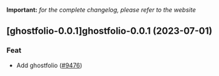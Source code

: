 **Important:**
*for the complete changelog, please refer to the website*




## [ghostfolio-0.0.1]ghostfolio-0.0.1 (2023-07-01)

### Feat

- Add ghostfolio ([#9476](https://github.com/truecharts/charts/issues/9476))
  
  